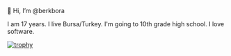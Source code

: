 👋 Hi, I’m @berkbora

I am 17 years. I live Bursa/Turkey. I'm going to 10th grade high school. I love software.

[![trophy](https://github-profile-trophy.vercel.app/berkbora=ryo-ma)](https://github.com/ryo-ma/github-profile-trophy)
